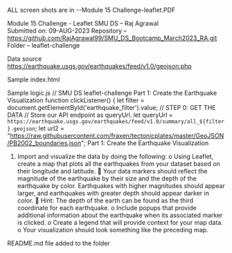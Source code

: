 
ALL screen shots are in --Module 15 Challenge-leaflet.PDF

Module 15 Challenge - Leaflet
SMU DS – Raj Agrawal   
Submitted on: 09-AUG-2023
Repository – https://github.com/RajAgrawal99/SMU_DS_Bootcamp_March2023_RA.git
Folder – leaflet-challenge

Data source
https://earthquake.usgs.gov/earthquakes/feed/v1.0/geojson.php
 

Sample index.html
<!DOCTYPE html>
<html lang="en">
<head>
  <meta charset="UTF-8">
  <meta name="viewport" content="width=device-width, initial-scale=1.0">
  <meta http-equiv="X-UA-Compatible" content="ie=edge">
  <title>Leaflet Step-1</title>

Sample logic.js
// SMU DS leaflet-challenge Part 1: Create the Earthquake Visualization
function clickListener() {
  let filter = document.getElementById('earthquake_filter').value;
  // STEP 0: GET THE DATA
  // Store our API endpoint as queryUrl.
  let queryUrl = `https://earthquake.usgs.gov/earthquakes/feed/v1.0/summary/all_${filter}.geojson`;
  let url2 = "https://raw.githubusercontent.com/fraxen/tectonicplates/master/GeoJSON/PB2002_boundaries.json";
Part 1: Create the Earthquake Visualization

1.	Import and visualize the data by doing the following:
o	Using Leaflet, create a map that plots all the earthquakes from your dataset based on their longitude and latitude.
	Your data markers should reflect the magnitude of the earthquake by their size and the depth of the earthquake by color. Earthquakes with higher magnitudes should appear larger, and earthquakes with greater depth should appear darker in color.
	Hint: The depth of the earth can be found as the third coordinate for each earthquake.
o	Include popups that provide additional information about the earthquake when its associated marker is clicked.
o	Create a legend that will provide context for your map data.
o	Your visualization should look something like the preceding map.

  



README.md file added to the folder
